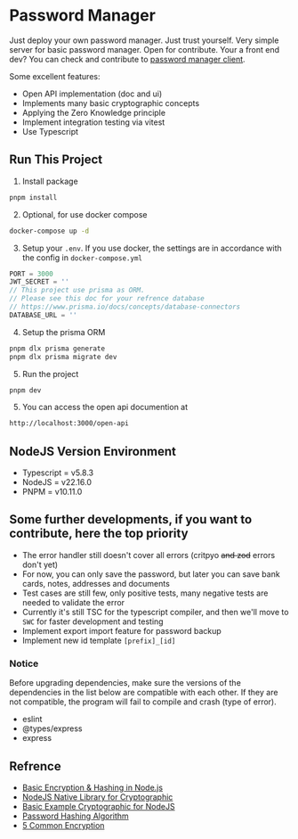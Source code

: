 # Password Manager

Just deploy your own password manager. Just trust yourself. Very simple server for basic password manager. Open for contribute. Your a front end dev? You can check and contribute to [password manager client](https://github.com/amusement-lab/password-manager-client).

Some excellent features:

- Open API implementation (doc and ui)
- Implements many basic cryptographic concepts
- Applying the Zero Knowledge principle
- Implement integration testing via vitest
- Use Typescript

## Run This Project

1. Install package

```js
pnpm install
```

2. Optional, for use docker compose

```sh
docker-compose up -d
```

3. Setup your `.env`. If you use docker, the settings are in accordance with the config in `docker-compose.yml`

```js
PORT = 3000
JWT_SECRET = ''
// This project use prisma as ORM.
// Please see this doc for your refrence database
// https://www.prisma.io/docs/concepts/database-connectors
DATABASE_URL = ''
```

4. Setup the prisma ORM

```sh
pnpm dlx prisma generate
pnpm dlx prisma migrate dev
```

5. Run the project

```sh
pnpm dev
```

5. You can access the open api documention at

```sh
http://localhost:3000/open-api
```

## NodeJS Version Environment

- Typescript = v5.8.3
- NodeJS = v22.16.0
- PNPM = v10.11.0

## Some further developments, if you want to contribute, here the top priority

- The error handler still doesn't cover all errors (critpyo ~~and zod~~ errors don't yet)
- For now, you can only save the password, but later you can save bank cards, notes, addresses and documents
- Test cases are still few, only positive tests, many negative tests are needed to validate the error
- Currently it's still TSC for the typescript compiler, and then we'll move to `SWC` for faster development and testing
- Implement export import feature for password backup
- Implement new id template `[prefix]_[id]`

### Notice

Before upgrading dependencies, make sure the versions of the dependencies in the list below are compatible with each other.
If they are not compatible, the program will fail to compile and crash (type of error).

- eslint
- @types/express
- express

## Refrence

- [Basic Encryption & Hashing in Node.js](https://www.zacfukuda.com/blog/basic-crypto-nodejs)
- [NodeJS Native Library for Cryptographic](https://nodejs.org/api/crypto.html)
- [Basic Example Cryptographic for NodeJS](https://fireship.io/lessons/node-crypto-examples/)
- [Password Hashing Algorithm](https://appwrite.io/blog/post/password-hashing-algorithms)
- [5 Common Encryption](https://www.arcserve.com/blog/5-common-encryption-algorithms-and-unbreakables-future)
